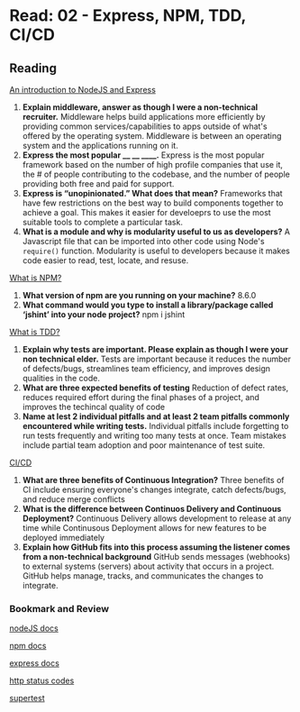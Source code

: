 # Read: 02 - Express, NPM, TDD, CI/CD

## Reading

[An introduction to NodeJS and Express](https://developer.mozilla.org/en-US/docs/Learn/Server-side/Express_Nodejs/Introduction)

1. **Explain middleware, answer as though I were a non-technical recruiter.** Middleware helps build applications more efficiently by providing common services/capabilities to apps outside of what's offered by the operating system. Middleware is between an operating system and the applications running on it.
2. **Express the most popular __ __ ____.** Express is the most popular framework based on the number of high profile companies that use it, the # of people contributing to the codebase, and the number of people providing both free and paid for support.
3. **Express is “unopinionated.” What does that mean?** Frameworks that have few restrictions on the best way to build components together to achieve a goal. This makes it easier for develoeprs to use the most suitable tools to complete a particular task.
4. **What is a module and why is modularity useful to us as developers?** A Javascript file that can be imported into other code using Node's `require()` function. Modularity is useful to developers because it makes code easier to read, test, locate, and resuse.

[What is NPM?](https://docs.npmjs.com/getting-started/what-is-npm)

1. **What version of npm are you running on your machine?** 8.6.0
2. **What command would you type to install a library/package called ‘jshint’ into your node project?** npm i jshint

[What is TDD?](https://www.agilealliance.org/glossary/tdd/)

1. **Explain why tests are important. Please explain as though I were your non technical elder.** Tests are important because it reduces the number of defects/bugs, streamlines team efficiency, and improves design qualities in the code.
2. **What are three expected benefits of testing** Reduction of defect rates, reduces required effort during the final phases of a project, and improves the techincal quality of code
3. **Name at lest 2 individual pitfalls and at least 2 team pitfalls commonly encountered while writing tests.** Individual pitfalls include forgetting to run tests frequently and writing too many tests at once. Team mistakes include partial team adoption and poor maintenance of test suite.

[CI/CD](https://www.youtube.com/watch?v=xSv_m3KhUO8)

1. **What are three benefits of Continuous Integration?** Three benefits of CI include ensuring everyone's changes integrate, catch defects/bugs, and reduce merge conflicts
2. **What is the difference between Continuos Delivery and Continuous Deployment?** Continuous Delivery allows development to release at any time while Continusous Deployment allows for new features to be deployed immediately
3. **Explain how GitHub fits into this process assuming the listener comes from a non-technical background** GitHub sends messages (webhooks) to external systems (servers) about activity that occurs in a project. GitHub helps manage, tracks, and communicates the changes to integrate.

### Bookmark and Review

[nodeJS docs](https://nodejs.org/en/docs/)

[npm docs](https://docs.npmjs.com/)

[express docs](https://expressjs.com/en/4x/api.html)

[http status codes](https://www.restapitutorial.com/httpstatuscodes.html)

[supertest](https://github.com/visionmedia/supertest)